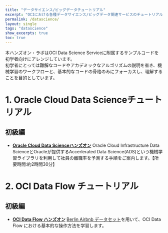 ```yaml
---
title: "データサイエンス/ビッグデータチュートリアル"
excerpt: "OCIにおける各種データサイエンス/ビッグデータ関連サービスのチュートリアルについて学習できるチュートリアルです。"
permalink: /datascience/
layout: single
tags: "datascience"
show_excerpts: true
toc: true
---
```


本ハンズオン・ラボはOCI Data Science Serviceに附属するサンプルコードを初学者向けにアレンジしています。  
初学者にとっては難解なコードやアカデミックなアルゴリズムの説明を省き、機械学習のワークフローと、基本的なコードの骨格のみにフォーカスし、理解することを目的としています。  

# 1. Oracle Cloud Data Scienceチュートリアル

## 初級編

+ **[Oracle Cloud Data Scienceハンズオン](https://github.com/oracle-japan/oci-datascience-hol01/)**
    Oracle Cloud Infrastructure Data ScienceとOracleが提供するAccerlerated Data Science(ADS)という機械学習ライブラリを利用して社員の離職率を予測する手順をご案内します。【所要時間:約2時間30分】

# 2. OCI Data Flow チュートリアル

## 初級編

+ **[OCI Data Flow ハンズオン](/ocitutorials/datascience/dataflow-for-beginner/)** [Berlin Airbnb データセット](https://www.kaggle.com/brittabettendorf/berlin-airbnb-data)を用いて、OCI Data Flow における基本的な操作方法を学習します。
